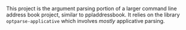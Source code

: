 This project is the argument parsing portion of a larger command line address book project, similar to ppladdressbook. It relies on the library `optparse-applicative` which involves *mostly* applicative parsing. 